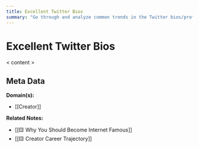 ```yaml
---
title: Excellent Twitter Bios
summary: "Go through and analyze common trends in the Twitter bios/profiles of people with large followings. Group these by a couple of different metrics."
---
```


# Excellent Twitter Bios

< content >


## Meta Data

**Domain(s):**
- [[Creator]]

**Related Notes:**
- [[🟨 Why You Should Become Internet Famous]]
- [[🟨 Creator Career Trajectory]]